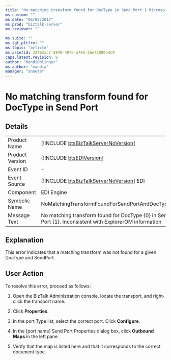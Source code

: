 ```yaml
---
title: "No matching transform found for DocType in Send Port | Microsoft Docs"
ms.custom: ""
ms.date: "06/08/2017"
ms.prod: "biztalk-server"
ms.reviewer: ""

ms.suite: ""
ms.tgt_pltfrm: ""
ms.topic: "article"
ms.assetid: 23f62ac7-3849-49fe-a765-2be72880a4c9
caps.latest.revision: 8
author: "MandiOhlinger"
ms.author: "mandia"
manager: "anneta"
---
```

# No matching transform found for DocType in Send Port
## Details  
  
|                 |                                                                                                        |
|-----------------|--------------------------------------------------------------------------------------------------------|
|  Product Name   |          [!INCLUDE [btsBizTalkServerNoVersion](../includes/btsbiztalkservernoversion-md.md)]           |
| Product Version |                      [!INCLUDE [btsEDIVersion](../includes/btsediversion-md.md)]                       |
|    Event ID     |                                                   -                                                    |
|  Event Source   |        [!INCLUDE [btsBizTalkServerNoVersion](../includes/btsbiztalkservernoversion-md.md)] EDI         |
|    Component    |                                               EDI Engine                                               |
|  Symbolic Name  |                             NoMatchingTransformFoundForSendPortAndDocType                              |
|  Message Text   | No matching transform found for DocType {0} in Send Port {1}. Inconsistent with ExplorerOM information |
  
## Explanation  
 This error indicates that a matching transform was not found for a given DocType and SendPort.  
  
## User Action  
 To resolve this error, proceed as follows:  
  
1.  Open the BizTalk Administration console, locate the transport, and right-click the transport name.  
  
2.  Click **Properties**.  
  
3.  In the port Type list, select the correct port. Click **Configure**.  
  
4.  In the [port name] Send Port Properties dialog box, click **Outbound Maps** in the left pane.  
  
5.  Verify that the map is listed here and that it corresponds to the correct document type.